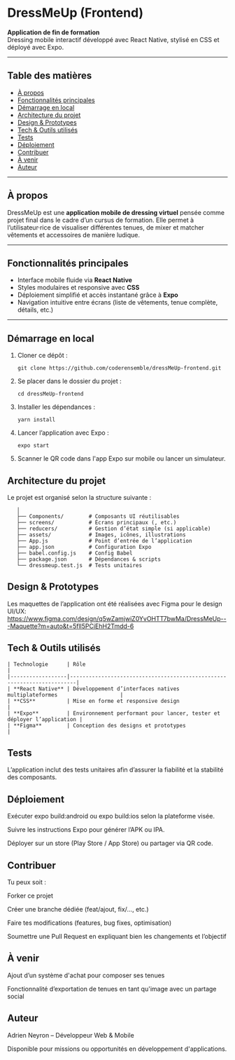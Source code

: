 # DressMeUp (Frontend)

**Application de fin de formation**  
Dressing mobile interactif développé avec React Native, stylisé en CSS et déployé avec Expo.

---

##  Table des matières

- [À propos](#à-propos)  
- [Fonctionnalités principales](#fonctionnalités-principales)  
- [Démarrage en local](#démarrage-en-local)  
- [Architecture du projet](#architecture-du-projet)  
- [Design & Prototypes](#design--prototypes)  
- [Tech & Outils utilisés](#tech--outils-utilisés)  
- [Tests](#tests)  
- [Déploiement](#déploiement)  
- [Contribuer](#contribuer)  
- [À venir](#à-venir)  
- [Auteur](#auteur)

---

##  À propos

DressMeUp est une **application mobile de dressing virtuel** pensée comme projet final dans le cadre d’un cursus de formation. Elle permet à l’utilisateur·rice de visualiser différentes tenues, de mixer et matcher vêtements et accessoires de manière ludique.

---

##  Fonctionnalités principales

- Interface mobile fluide via **React Native**  
- Styles modulaires et responsive avec **CSS**  
- Déploiement simplifié et accès instantané grâce à **Expo**  
- Navigation intuitive entre écrans (liste de vêtements, tenue complète, détails, etc.)

---

##  Démarrage en local

1. Cloner ce dépôt :  
   ```
   git clone https://github.com/coderensemble/dressMeUp-frontend.git
2. Se placer dans le dossier du projet :
   ```
   cd dressMeUp-frontend
3. Installer les dépendances :
   ```
   yarn install
4. Lancer l’application avec Expo :
   ```
   expo start
5. Scanner le QR code dans l'app Expo sur mobile ou lancer un simulateur.

##  Architecture du projet

Le projet est organisé selon la structure suivante :
```
   │
   ├── Components/        # Composants UI réutilisables
   ├── screens/           # Écrans principaux (, etc.)
   ├── reducers/          # Gestion d’état simple (si applicable)
   ├── assets/            # Images, icônes, illustrations
   ├── App.js             # Point d’entrée de l’application
   ├── app.json           # Configuration Expo
   ├── babel.config.js    # Config Babel
   ├── package.json       # Dépendances & scripts
   └── dressmeup.test.js  # Tests unitaires
```

##  Design & Prototypes

Les maquettes de l’application ont été réalisées avec Figma pour le design UI/UX:
https://www.figma.com/design/q5wZamjwiZ0YvOHTT7bwMa/DressMeUp---Maquette?m=auto&t=5fll5PCiEhH2Tmdd-6

##  Tech & Outils utilisés
```
| Technologie      | Rôle                                                                   |
|------------------|------------------------------------------------------------------------|
| **React Native** | Développement d’interfaces natives multiplateformes                    |
| **CSS**          | Mise en forme et responsive design                                     |
| **Expo**         | Environnement performant pour lancer, tester et déployer l’application |
| **Figma**        | Conception des designs et prototypes                                   |
```
##  Tests

L’application inclut des tests unitaires afin d’assurer la fiabilité et la stabilité des composants.

##  Déploiement

Exécuter expo build:android ou expo build:ios selon la plateforme visée.

Suivre les instructions Expo pour générer l’APK ou IPA.

Déployer sur un store (Play Store / App Store) ou partager via QR code.

##  Contribuer

Tu peux soit :

Forker ce projet

Créer une branche dédiée (feat/ajout, fix/…, etc.)

Faire tes modifications (features, bug fixes, optimisation)

Soumettre une Pull Request en expliquant bien les changements et l’objectif

##  À venir

Ajout d’un système d'achat pour composer ses tenues

Fonctionnalité d’exportation de tenues en tant qu'image avec un partage social

##  Auteur

Adrien Neyron – Développeur Web & Mobile

Disponible pour missions ou opportunités en développement d'applications.

